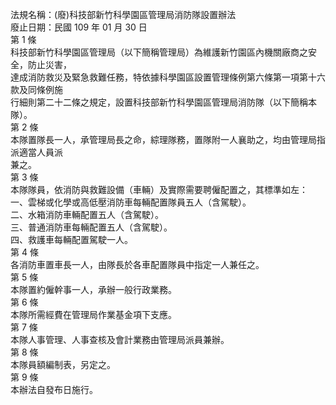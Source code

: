 法規名稱：(廢)科技部新竹科學園區管理局消防隊設置辦法  
廢止日期：民國 109 年 01 月 30 日  
第 1 條  
科技部新竹科學園區管理局（以下簡稱管理局）為維護新竹園區內機關廠商之安全，防止災害，  
達成消防救災及緊急救難任務，特依據科學園區設置管理條例第六條第一項第十六款及同條例施  
行細則第二十二條之規定，設置科技部新竹科學園區管理局消防隊（以下簡稱本隊）。  
第 2 條  
本隊置隊長一人，承管理局長之命，綜理隊務，置隊附一人襄助之，均由管理局指派適當人員派  
兼之。  
第 3 條  
本隊隊員，依消防與救難設備（車輛）及實際需要聘僱配置之，其標準如左：  
一、雲梯或化學或高低壓消防車每輛配置隊員五人（含駕駛）。  
二、水箱消防車輛配置五人（含駕駛）。  
三、普通消防車每輛配置五人（含駕駛）。  
四、救護車每輛配置駕駛一人。  
第 4 條  
各消防車置車長一人，由隊長於各車配置隊員中指定一人兼任之。  
第 5 條  
本隊置約僱幹事一人，承辦一般行政業務。  
第 6 條  
本隊所需經費在管理局作業基金項下支應。  
第 7 條  
本隊人事管理、人事查核及會計業務由管理局派員兼辦。  
第 8 條  
本隊員額編制表，另定之。  
第 9 條  
本辦法自發布日施行。  


